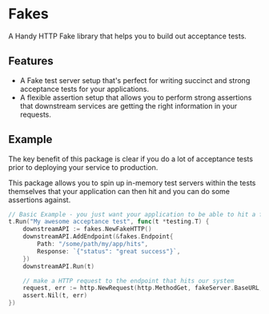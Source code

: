 Fakes
======

A Handy HTTP Fake library that helps you to build out acceptance tests.

## Features

- A Fake test server setup that's perfect for writing succinct and strong acceptance tests for your applications.
- A flexible assertion setup that allows you to perform strong assertions that downstream services are getting the right information in your requests.

## Example

The key benefit of this package is clear if you do a lot of acceptance tests prior to deploying your service to production.

This package allows you to spin up in-memory test servers within the tests themselves that your application can then hit and you can
do some assertions against.

```go
// Basic Example - you just want your application to be able to hit a fake service
t.Run("My awesome acceptance test", func(t *testing.T) {
    downstreamAPI := fakes.NewFakeHTTP()
    downstreamAPI.AddEndpoint(&fakes.Endpoint{
        Path: "/some/path/my/app/hits",
        Response: `{"status": "great success"}`,
    })
    downstreamAPI.Run(t)

    // make a HTTP request to the endpoint that hits our system
    request, err := http.NewRequest(http.MethodGet, fakeServer.BaseURL, nil)
    assert.Nil(t, err)
})

```